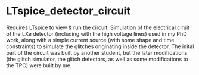 # LTspice_detector_circuit
Requires LTspice to view & run the circuit.
Simulation of the electrical ciruit of the LXe detector (including with the high voltage lines) used in my PhD work, along with a simple current source (with some shape and time constraints) to simulate the glitches originating inside the detector. The inital part of the circuit was built by another student, but the later modifications (the glitch simulator, the glitch detectors, as well as some modifications to the TPC) were built by me.
